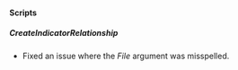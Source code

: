 
#### Scripts
##### CreateIndicatorRelationship
- Fixed an issue where the *File* argument was misspelled.